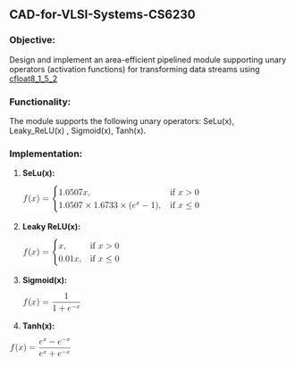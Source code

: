 ## CAD-for-VLSI-Systems-CS6230

### Objective:
Design and implement an area-efficient pipelined module supporting unary operators (activation functions) for transforming data streams using [cfloat8_1_5_2](https://cdn.motor1.com/pdf-files/535242876-tesla-dojo-technology.pdf)


### Functionality:
The module supports the following unary operators: SeLu(x), Leaky_ReLU(x) , Sigmoid(x),  Tanh(x).

### Implementation:
1. **SeLu(x):**
   
    ![Selu](imgs/selu.png)

2. **Leaky ReLU(x):**
   
   ![Leaky_relu](imgs/leaky.png)
      
3. **Sigmoid(x):**
   
     ![Sigmoid Formula](imgs/sigmoid.png)

4. **Tanh(x):**
   
  ![tanh](imgs/tanh.png)




